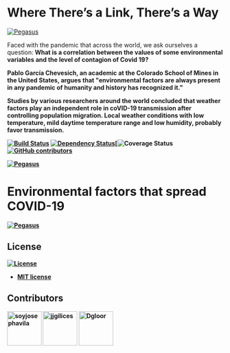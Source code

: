 # Where There’s a Link, There’s a Way
<a href="https://github.com/jjgilces/Where-There-s-a-Link-There-s-a-Way"><img src="https://raw.githubusercontent.com/jjgilces/Where-There-s-a-Link-There-s-a-Way/master/src/images/image.png" title="Pegasus" alt="Pegasus"></a>


Faced with the pandemic that across the world, we ask ourselves a question:<b> What is a correlation between the values of some environmental variables and the level of contagion of Covid 19? <b>

Pablo García Chevesich, an academic at the Colorado School of Mines in the United States, argues that "environmental factors are always present in any pandemic of humanity and history has recognized it."

Studies by various researchers around the world concluded that weather factors play an independent role in coVID-19 transmission after controlling population migration. Local weather conditions with low temperature, mild daytime temperature range and low humidity, probably favor transmission.




[![Build Status](http://img.shields.io/travis/badges/badgerbadgerbadger.svg?style=flat-square)](https://travis-ci.org/badges/badgerbadgerbadger) [![Dependency Status](http://img.shields.io/gemnasium/badges/badgerbadgerbadger.svg?style=flat-square)](https://gemnasium.com/badges/badgerbadgerbadger)[![Coverage Status](http://img.shields.io/coveralls/badges/badgerbadgerbadger.svg?style=flat-square)[![GitHub contributors](https://img.shields.io/badge/contributors-3-green)](https://github.com/jjgilces/Where-There-s-a-Link-There-s-a-Way/graphs/contributors)


<a href="https://github.com/jjgilces/Where-There-s-a-Link-There-s-a-Way"><img src="https://raw.githubusercontent.com/jjgilces/Where-There-s-a-Link-There-s-a-Way/master/src/images/PEGASUS.png" title="Pegasus" alt="Pegasus"></a>


# Environmental factors that spread COVID-19
<a href="https://github.com/jjgilces/Where-There-s-a-Link-There-s-a-Way"><img src="https://raw.githubusercontent.com/jjgilces/Where-There-s-a-Link-There-s-a-Way/master/src/images/factors_covid-19.png" title="Pegasus" alt="Pegasus"></a>


## License

[![License](http://img.shields.io/:license-mit-blue.svg?style=flat-square)](http://badges.mit-license.org)

- **[MIT license](http://opensource.org/licenses/mit-license.php)**

## Contributors

[//]: contributor-faces

<a href="https://github.com/eljosephavila123"><img src="https://avatars1.githubusercontent.com/u/46098690?s=460&u=42fd0c7c45d2dd602fe718bd937a31b46a5a811f&v=4" title="soyjosephavila" width="80" height="80"></a> <a href="https://github.com/jjgilces"><img src="https://avatars3.githubusercontent.com/u/59465061?s=460&u=90d64167df934f58e7e1e7f5ccaba9fa6d2581cb&v=4" title="jjgilices" width="80" height="80"></a> <a href="https://github.com/Dgloor"><img src="https://avatars1.githubusercontent.com/u/56457514?s=460&u=c0dbe623fc6df8d055c31cd337c81fa50b34d630&v=4" title="Dgloor" width="80" height="80"></a>




[//]: contributor-faces
